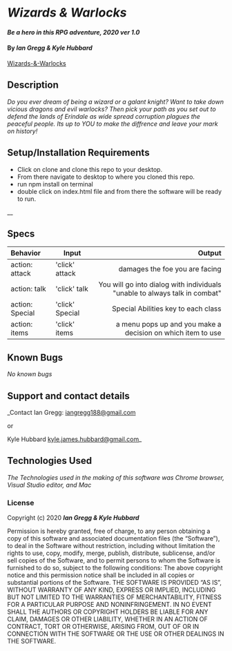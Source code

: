 # _Wizards & Warlocks_

#### _Be a hero in this RPG adventure, 2020 ver 1.0_

#### By _Ian Gregg & Kyle Hubbard_
[Wizards-&-Warlocks](https://github.com/oldgregg89/rpg-Wizards-Warlocks)

## Description

_Do you ever dream of being a wizard or a galant knight?
Want to take down vicious dragons and evil warlocks? Then pick your path as you set out to defend the lands of Erindale as wide spread corruption plagues the peaceful people. Its up to YOU to make the diffrence and leave your mark on history!_

## Setup/Installation Requirements


* Click on clone and clone this repo to your desktop.
* From there navigate to desktop to where you cloned this repo.
* run npm install on terminal 
* double click on index.html file and from there the software will be ready to run.


__

## Specs

| Behavior    | Input | Output |
| :---------- | ----- | -----: |
| action: attack | 'click' attack | damages the foe you are facing |
| action: talk | 'click' talk | You will go into dialog with individuals "unable to always talk in combat"  |
| action: Special | 'click' Special | Special Abilities key to each class |
| action: items | 'click' items | a menu pops up and you make a decision on which item to use |



## Known Bugs

_No known bugs_

## Support and contact details

_Contact Ian Gregg: <iangregg188@gmail.com>

or 

Kyle Hubbard <kyle.james.hubbard@gmail.com>_

## Technologies Used

_The Technologies used in the making of this software was Chrome browser, Visual Studio editor, and Mac_

### License

Copyright (c) 2020 **_Ian Gregg & Kyle Hubbard_**

Permission is hereby granted, free of charge, to any person obtaining a copy of this software and associated documentation files (the “Software”), to deal in the Software without restriction, including without limitation the rights to use, copy, modify, merge, publish, distribute, sublicense, and/or sell copies of the Software, and to permit persons to whom the Software is furnished to do so, subject to the following conditions:
The above copyright notice and this permission notice shall be included in all copies or substantial portions of the Software.
THE SOFTWARE IS PROVIDED “AS IS”, WITHOUT WARRANTY OF ANY KIND, EXPRESS OR IMPLIED, INCLUDING BUT NOT LIMITED TO THE WARRANTIES OF MERCHANTABILITY, FITNESS FOR A PARTICULAR PURPOSE AND NONINFRINGEMENT. IN NO EVENT SHALL THE AUTHORS OR COPYRIGHT HOLDERS BE LIABLE FOR ANY CLAIM, DAMAGES OR OTHER LIABILITY, WHETHER IN AN ACTION OF CONTRACT, TORT OR OTHERWISE, ARISING FROM, OUT OF OR IN CONNECTION WITH THE SOFTWARE OR THE USE OR OTHER DEALINGS IN THE SOFTWARE.
